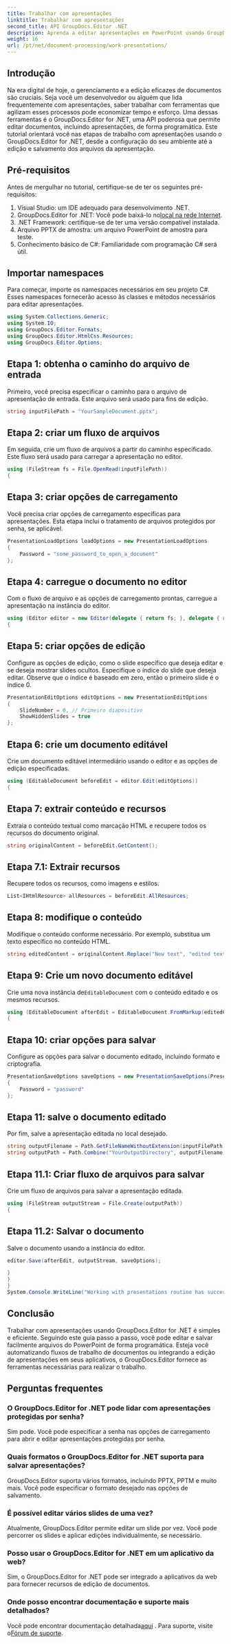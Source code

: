 ```yaml
---
title: Trabalhar com apresentações
linktitle: Trabalhar com apresentações
second_title: API GroupDocs.Editor .NET
description: Aprenda a editar apresentações em PowerPoint usando GroupDocs.Editor for .NET. Siga este guia passo a passo para agilizar o processo de edição de documentos.
weight: 16
url: /pt/net/document-processing/work-presentations/
---
```

## Introdução
Na era digital de hoje, o gerenciamento e a edição eficazes de documentos são cruciais. Seja você um desenvolvedor ou alguém que lida frequentemente com apresentações, saber trabalhar com ferramentas que agilizam esses processos pode economizar tempo e esforço. Uma dessas ferramentas é o GroupDocs.Editor for .NET, uma API poderosa que permite editar documentos, incluindo apresentações, de forma programática. Este tutorial orientará você nas etapas de trabalho com apresentações usando o GroupDocs.Editor for .NET, desde a configuração do seu ambiente até a edição e salvamento dos arquivos da apresentação.
## Pré-requisitos
Antes de mergulhar no tutorial, certifique-se de ter os seguintes pré-requisitos:
1. Visual Studio: um IDE adequado para desenvolvimento .NET.
2.  GroupDocs.Editor for .NET: Você pode baixá-lo no[local na rede Internet](https://releases.groupdocs.com/editor/net/).
3. .NET Framework: certifique-se de ter uma versão compatível instalada.
4. Arquivo PPTX de amostra: um arquivo PowerPoint de amostra para teste.
5. Conhecimento básico de C#: Familiaridade com programação C# será útil.
## Importar namespaces
Para começar, importe os namespaces necessários em seu projeto C#. Esses namespaces fornecerão acesso às classes e métodos necessários para editar apresentações.
```csharp
using System.Collections.Generic;
using System.IO;
using GroupDocs.Editor.Formats;
using GroupDocs.Editor.HtmlCss.Resources;
using GroupDocs.Editor.Options;
```
## Etapa 1: obtenha o caminho do arquivo de entrada
Primeiro, você precisa especificar o caminho para o arquivo de apresentação de entrada. Este arquivo será usado para fins de edição.
```csharp
string inputFilePath = "YourSampleDocument.pptx";
```
## Etapa 2: criar um fluxo de arquivos
Em seguida, crie um fluxo de arquivos a partir do caminho especificado. Este fluxo será usado para carregar a apresentação no editor.
```csharp
using (FileStream fs = File.OpenRead(inputFilePath))
{
```
## Etapa 3: criar opções de carregamento
Você precisa criar opções de carregamento específicas para apresentações. Esta etapa inclui o tratamento de arquivos protegidos por senha, se aplicável.

```csharp
PresentationLoadOptions loadOptions = new PresentationLoadOptions
{
    Password = "some_password_to_open_a_document"
};
```
## Etapa 4: carregue o documento no editor
Com o fluxo de arquivo e as opções de carregamento prontas, carregue a apresentação na instância do editor.
```csharp
using (Editor editor = new Editor(delegate { return fs; }, delegate { return loadOptions; }))
{
```
## Etapa 5: criar opções de edição
Configure as opções de edição, como o slide específico que deseja editar e se deseja mostrar slides ocultos.
Especifique o índice do slide que deseja editar. Observe que o índice é baseado em zero, então o primeiro slide é o índice 0.
```csharp
PresentationEditOptions editOptions = new PresentationEditOptions
{
    SlideNumber = 0, // Primeiro diapositivo
    ShowHiddenSlides = true
};
```
## Etapa 6: crie um documento editável
Crie um documento editável intermediário usando o editor e as opções de edição especificadas.
```csharp
using (EditableDocument beforeEdit = editor.Edit(editOptions))
{
```
## Etapa 7: extrair conteúdo e recursos
Extraia o conteúdo textual como marcação HTML e recupere todos os recursos do documento original.
```csharp
string originalContent = beforeEdit.GetContent();
```
## Etapa 7.1: Extrair recursos
Recupere todos os recursos, como imagens e estilos.
```csharp
List<IHtmlResource> allResources = beforeEdit.AllResources;
```
## Etapa 8: modifique o conteúdo
Modifique o conteúdo conforme necessário. Por exemplo, substitua um texto específico no conteúdo HTML.
```csharp
string editedContent = originalContent.Replace("New text", "edited text");
```
## Etapa 9: Crie um novo documento editável
 Crie uma nova instância de`EditableDocument` com o conteúdo editado e os mesmos recursos.
```csharp
using (EditableDocument afterEdit = EditableDocument.FromMarkup(editedContent, allResources))
{
```
## Etapa 10: criar opções para salvar
Configure as opções para salvar o documento editado, incluindo formato e criptografia.
```csharp
PresentationSaveOptions saveOptions = new PresentationSaveOptions(PresentationFormats.Pptm)
{
    Password = "password"
};
```
## Etapa 11: salve o documento editado
Por fim, salve a apresentação editada no local desejado.

```csharp
string outputFilename = Path.GetFileNameWithoutExtension(inputFilePath) + "." + saveOptions.OutputFormat.Extension;
string outputPath = Path.Combine("YourOutputDirectory", outputFilename);
```
## Etapa 11.1: Criar fluxo de arquivos para salvar
Crie um fluxo de arquivos para salvar a apresentação editada.
```csharp
using (FileStream outputStream = File.Create(outputPath))
{
```
## Etapa 11.2: Salvar o documento
Salve o documento usando a instância do editor.
```csharp
editor.Save(afterEdit, outputStream, saveOptions);
```
```csharp
}
}
}
System.Console.WriteLine("Working with presentations routine has successfully finished");
```
## Conclusão
Trabalhar com apresentações usando GroupDocs.Editor for .NET é simples e eficiente. Seguindo este guia passo a passo, você pode editar e salvar facilmente arquivos do PowerPoint de forma programática. Esteja você automatizando fluxos de trabalho de documentos ou integrando a edição de apresentações em seus aplicativos, o GroupDocs.Editor fornece as ferramentas necessárias para realizar o trabalho.
## Perguntas frequentes
### O GroupDocs.Editor for .NET pode lidar com apresentações protegidas por senha?
Sim pode. Você pode especificar a senha nas opções de carregamento para abrir e editar apresentações protegidas por senha.
### Quais formatos o GroupDocs.Editor for .NET suporta para salvar apresentações?
GroupDocs.Editor suporta vários formatos, incluindo PPTX, PPTM e muito mais. Você pode especificar o formato desejado nas opções de salvamento.
### É possível editar vários slides de uma vez?
Atualmente, GroupDocs.Editor permite editar um slide por vez. Você pode percorrer os slides e aplicar edições individualmente, se necessário.
### Posso usar o GroupDocs.Editor for .NET em um aplicativo da web?
Sim, o GroupDocs.Editor for .NET pode ser integrado a aplicativos da web para fornecer recursos de edição de documentos.
### Onde posso encontrar documentação e suporte mais detalhados?
 Você pode encontrar documentação detalhada[aqui](https://tutorials.groupdocs.com/editor/net/) . Para suporte, visite o[Fórum de suporte](https://forum.groupdocs.com/c/editor/20).